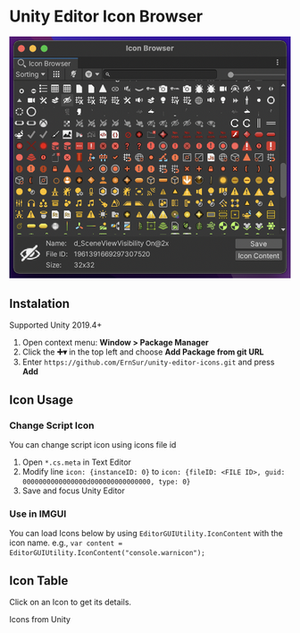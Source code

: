 # Unity Editor Icon Browser
![Window/Icon Browser](Documentation~/ToolImage.png)

## Instalation
Supported Unity 2019.4+
1. Open context menu: __Window > Package Manager__
2. Click the __➕▾__ in the top left and choose __Add Package from git URL__
3. Enter `https://github.com/ErnSur/unity-editor-icons.git` and press __Add__

## Icon Usage
### Change Script Icon
You can change script icon using icons file id
1. Open `*.cs.meta` in Text Editor
2. Modify line `icon: {instanceID: 0}` to `icon: {fileID: <FILE ID>, guid: 0000000000000000d000000000000000, type: 0}`
3. Save and focus Unity Editor
### Use in IMGUI
You can load Icons below by using `EditorGUIUtility.IconContent` with the icon name.
e.g., `var content = EditorGUIUtility.IconContent("console.warnicon");`

## Icon Table
Click on an Icon to get its details.

Icons from Unity <UnityVersion>
